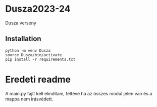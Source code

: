 # Dusza2023-24
Dusza verseny

## Installation
```
python -m venv Dusza
source Dusza/bin/activate
pip install -r requirements.txt
```

# Eredeti readme
A main.py fájlt kell elindítani, feltéve ha az összes modul jelen van és a mappa nem írásvédett.